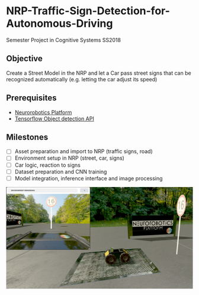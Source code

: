 # NRP-Traffic-Sign-Detection-for-Autonomous-Driving
Semester Project in Cognitive Systems SS2018

## Objective
Create a Street Model in the NRP and let a Car pass street signs that can be 
recognized automatically (e.g. letting the car adjust its speed)

## Prerequisites
* [Neurorobotics Platform](https://neurorobotics.net/local_install.html)
* [Tensorflow Object detection API](https://github.com/tensorflow/models/tree/master/research/object_detection)

## Milestones
- [ ] Asset preparation and import to NRP (traffic signs, road)
- [ ] Environment setup in NRP (street, car, signs)
- [ ] Car logic, reaction to signs
- [ ] Dataset preparation and CNN training
- [ ] Model integration, inference interface and image processing

![Project Image](description/nrp.png)
